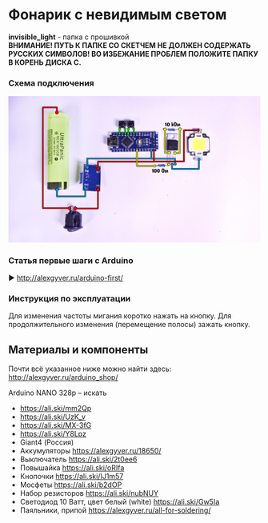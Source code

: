 # Фонарик с невидимым светом

**invisible_light** - папка с прошивкой  
**ВНИМАНИЕ! ПУТЬ К ПАПКЕ СО СКЕТЧЕМ НЕ ДОЛЖЕН СОДЕРЖАТЬ РУССКИХ СИМВОЛОВ!
ВО ИЗБЕЖАНИЕ ПРОБЛЕМ ПОЛОЖИТЕ ПАПКУ В КОРЕНЬ ДИСКА С.**

### Схема подключения
![GyverBomb](https://github.com/AlexGyver/Invisible_flashlight/blob/master/scheme.jpg)

### Статья первые шаги с Arduino
► http://alexgyver.ru/arduino-first/

###  Инструкция по эксплуатации
Для изменения частоты мигания коротко нажать на кнопку. Для продолжительного изменения (перемещение полосы) зажать кнопку.  

##  Материалы и компоненты
Почти всё указанное ниже можно найти здесь:  
http://alexgyver.ru/arduino_shop/

Arduino NANO 328p – искать
* https://ali.ski/mm2Qp
* https://ali.ski/UzK_v
* https://ali.ski/MX-3fG
* https://ali.ski/Y8Lpz
* Giant4 (Россия)
* Аккумуляторы https://alexgyver.ru/18650/
* Выключатель https://ali.ski/2t0ee6
* Повышайка https://ali.ski/oRIfa
* Кнопочки https://ali.ski/IJ1m57
* Мосфеты https://ali.ski/b2dOP
* Набор резисторов https://ali.ski/nubNUY
* Светодиод 10 Ватт, цвет белый (white) https://ali.ski/Gw5Ia
* Паяльники, припой https://alexgyver.ru/all-for-soldering/